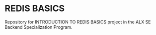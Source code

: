 # REDIS BASICS

Repository for INTRODUCTION TO REDIS BASICS project in the ALX SE Backend Specialization Program.